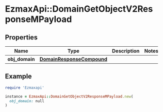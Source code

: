 # EzmaxApi::DomainGetObjectV2ResponseMPayload

## Properties

| Name | Type | Description | Notes |
| ---- | ---- | ----------- | ----- |
| **obj_domain** | [**DomainResponseCompound**](DomainResponseCompound.md) |  |  |

## Example

```ruby
require 'Ezmaxapi'

instance = EzmaxApi::DomainGetObjectV2ResponseMPayload.new(
  obj_domain: null
)
```

